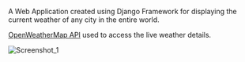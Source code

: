 A Web Application created using Django Framework for displaying the current weather of any city in the entire world.

[OpenWeatherMap API](https://openweathermap.org/api) used to access the live weather details.


![Screenshot_1](https://github.com/deansainer/weather_forecast/assets/109224340/4acadc21-f8bb-4d8a-a7d5-36822cee5e4e)
